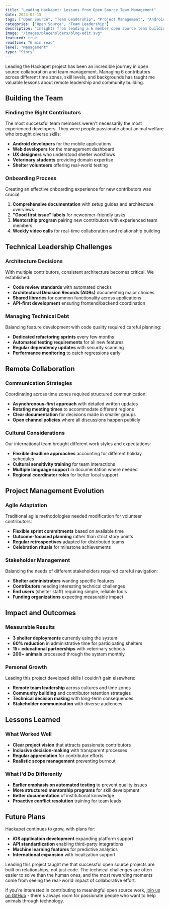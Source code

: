```yaml
---
title: "Leading Hackapet: Lessons from Open Source Team Management"
date: 2024-02-15
tags: ["Open Source", "Team Leadership", "Project Management", "Android Development"]
categories: ["Open Source", "Team Leadership"]
description: "Insights from leading a 6 member open source team building animal shelter management software"
image: "/images/placeholders/blog-edit.svg"
featured: true
readtime: "6 min read"
level: "Management"
type: "Story"
---
```


Leading the Hackapet project has been an incredible journey in open source collaboration and team management. Managing 6 contributors across different time zones, skill levels, and backgrounds has taught me valuable lessons about remote leadership and community building.

## Building the Team

### Finding the Right Contributors
The most successful team members weren't necessarily the most experienced developers. They were people passionate about animal welfare who brought diverse skills:

- **Android developers** for the mobile applications
- **Web developers** for the management dashboard  
- **UX designers** who understood shelter workflows
- **Veterinary students** providing domain expertise
- **Shelter volunteers** offering real-world testing

### Onboarding Process
Creating an effective onboarding experience for new contributors was crucial:

1. **Comprehensive documentation** with setup guides and architecture overviews
2. **"Good first issue" labels** for newcomer-friendly tasks
3. **Mentorship program** pairing new contributors with experienced team members
4. **Weekly video calls** for real-time collaboration and relationship building

## Technical Leadership Challenges

### Architecture Decisions
With multiple contributors, consistent architecture becomes critical. We established:

- **Code review standards** with automated checks
- **Architectural Decision Records (ADRs)** documenting major choices
- **Shared libraries** for common functionality across applications
- **API-first development** ensuring frontend/backend coordination

### Managing Technical Debt
Balancing feature development with code quality required careful planning:
- **Dedicated refactoring sprints** every few months
- **Automated testing requirements** for all new features
- **Regular dependency updates** with security scanning
- **Performance monitoring** to catch regressions early

## Remote Collaboration

### Communication Strategies
Coordinating across time zones required structured communication:

- **Asynchronous-first approach** with detailed written updates
- **Rotating meeting times** to accommodate different regions
- **Clear documentation** for decisions made in smaller groups
- **Open channel policies** where all discussions happen publicly

### Cultural Considerations
Our international team brought different work styles and expectations:
- **Flexible deadline approaches** accounting for different holiday schedules
- **Cultural sensitivity training** for team interactions
- **Multiple language support** in documentation where needed
- **Regional coordinator roles** for better local support

## Project Management Evolution

### Agile Adaptation
Traditional agile methodologies needed modification for volunteer contributors:

- **Flexible sprint commitments** based on available time
- **Outcome-focused planning** rather than strict story points
- **Regular retrospectives** adapted for distributed teams
- **Celebration rituals** for milestone achievements

### Stakeholder Management
Balancing the needs of different stakeholders required careful navigation:
- **Shelter administrators** wanting specific features
- **Contributors** needing interesting technical challenges
- **End users** (shelter staff) requiring simple, reliable tools
- **Funding organizations** expecting measurable impact

## Impact and Outcomes

### Measurable Results
- **3 shelter deployments** currently using the system
- **60% reduction** in administrative time for participating shelters
- **15+ educational partnerships** with veterinary schools
- **200+ animals** processed through the system monthly

### Personal Growth
Leading this project developed skills I couldn't gain elsewhere:
- **Remote team leadership** across cultures and time zones
- **Community building** and contributor retention strategies
- **Technical decision making** with long-term consequences
- **Stakeholder communication** with diverse audiences

## Lessons Learned

### What Worked Well
- **Clear project vision** that attracts passionate contributors
- **Inclusive decision-making** with transparent processes
- **Regular appreciation** for contributor efforts
- **Realistic scope management** preventing burnout

### What I'd Do Differently
- **Earlier emphasis on automated testing** to prevent quality issues
- **More structured mentorship programs** for skill development
- **Better documentation** of institutional knowledge
- **Proactive conflict resolution** training for team leads

## Future Plans

Hackapet continues to grow, with plans for:
- **iOS application development** expanding platform support
- **API standardization** enabling third-party integrations
- **Machine learning features** for predictive analytics
- **International expansion** with localization support

Leading this project taught me that successful open source projects are built on relationships, not just code. The technical challenges are often easier to solve than the human ones, and the most rewarding moments come from seeing the real-world impact of collaborative effort.

If you're interested in contributing to meaningful open source work, [join us on GitHub](https://github.com/hackapet-project) - there's always room for passionate people who want to help animals through technology.
